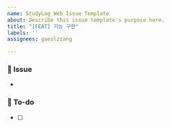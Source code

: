 ```yaml
---
name: StudyLog Web Issue Template
about: Describe this issue template's purpose here.
title: "[FEAT] 기능 구현"
labels: ''
assignees: gaeulzzang

---
```


### 🍰 Issue
<!-- 이슈에 대해 간략하게 설명해 주세요 -->
- 

### 📝 To-do
<!-- 진행할 작업에 대해 적어주세요 -->
- [ ]
